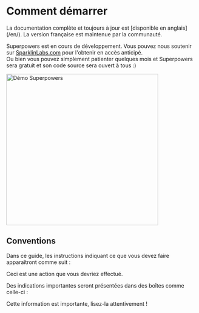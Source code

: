 # Comment démarrer

<div class="note">
  <p>La documentation complète et toujours à jour est [disponible en anglais](/en/). La version française est maintenue par la communauté.
</div>

Superpowers est en cours de développement. Vous pouvez nous soutenir sur <a href="https://sparklinlabs.com/" target="_blank">SparklinLabs.com</a> pour l'obtenir en accès anticipé.  
Ou bien vous pouvez simplement patienter quelques mois et Superpowers sera gratuit et son code source sera ouvert à tous :)

<a href="https://sparklinlabs.com/" target="_blank">
  <img src="https://sparklinlabs.com/images/pictures/demo-game.gif" alt="Démo Superpowers" height="400" />
</a>

## Conventions

Dans ce guide, les instructions indiquant ce que vous devez faire apparaîtront comme suit :

<div class="action">
  <p>Ceci est une action que vous devriez effectué.
</div>

Des indications importantes seront présentées dans des boîtes comme celle-ci :

<div class="note">
  <p>Cette information est importante, lisez-la attentivement !
</div>
